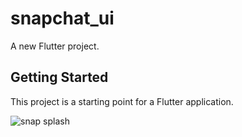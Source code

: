 # snapchat_ui

A new Flutter project.

## Getting Started

This project is a starting point for a Flutter application.

![snap splash](https://user-images.githubusercontent.com/99982112/194812225-c43e8a91-d023-449f-8e08-5a948ca798f2.jpg)
